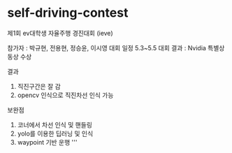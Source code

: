 # self-driving-contest
제1회 ev대학생 자율주행 경진대회 (ieve)

참가자 : 박규현, 전용현, 정승윤, 이시영
대회 일정 5.3~5.5
대회 결과 : Nvidia 특별상 동상 수상

결과
1. 직진구간은 잘 감
2. opencv 인식으로 직진차선 인식 가능


보완점
1. 코너에서 차선 인식 및 핸들링
2. yolo를 이용한 딥러닝 및 인식
3. waypoint 기반 운행
'''
